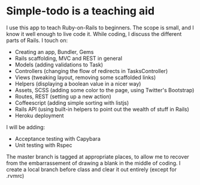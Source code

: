 Simple-todo is a teaching aid
=============================

I use this app to teach Ruby-on-Rails to beginners. The scope is small, and I know it well enough to live code it. While coding, I discuss the different parts of Rails. I touch on:

-  Creating an app, Bundler, Gems
-  Rails scaffolding, MVC and REST in general
-  Models (adding validations to Task)
-  Controllers (changing the flow of redirects in TasksController)
-  Views (tweaking layout, removing some scaffolded links)
-  Helpers (displaying a boolean value in a nicer way)
-  Assets, SCSS (adding some color to the page, using Twitter's Bootstrap)
-  Routes, REST (setting up a new action)
-  Coffeescript (adding simple sorting with listjs)
-  Rails API (using built-in helpers to point out the wealth of stuff in Rails)
-  Heroku deployment

I will be adding:

-  Acceptance testing with Capybara
-  Unit testing with Rspec

The master branch is tagged at appropriate places, to allow me to recover from the embarrassement of drawing a blank in the middle of coding. I create a local branch before class and clear it out entirely (except for .rvmrc)